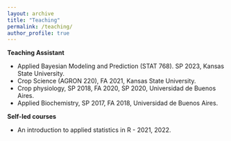 ```yaml
---
layout: archive
title: "Teaching"
permalink: /teaching/
author_profile: true
---
```


**Teaching Assistant**  
  
- Applied Bayesian Modeling and Prediction (STAT 768). SP 2023, Kansas State University.  
- Crop Science (AGRON 220), FA 2021, Kansas State University.   
- Crop physiology, SP 2018, FA 2020, SP 2020, Universidad de Buenos Aires.  
- Applied Biochemistry, SP 2017, FA 2018, Universidad de Buenos Aires.  


**Self-led courses**  

- An introduction to applied statistics in R - 2021, 2022.  

